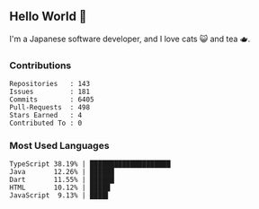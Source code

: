 ## Hello World 👋

I'm a Japanese software developer, and I love cats 😺 and tea 🫖.

### Contributions

    Repositories   : 143
    Issues         : 181
    Commits        : 6405
    Pull-Requests  : 498
    Stars Earned   : 4
    Contributed To : 0

### Most Used Languages

    TypeScript 38.19% | ████████████████████
    Java       12.26% | ██████
    Dart       11.55% | ██████
    HTML       10.12% | █████
    JavaScript  9.13% | ████▌
